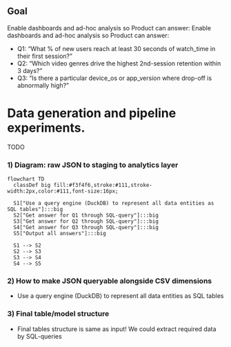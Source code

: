 ## Goal
Enable dashboards and ad-hoc analysis so Product can answer:
Enable dashboards and ad-hoc analysis so Product can answer:
- Q1: “What % of new users reach at least 30 seconds of watch_time in their first session?”
- Q2: “Which video genres drive the highest 2nd-session retention within 3 days?”
- Q3: “Is there a particular device_os or app_version where drop-off is abnormally high?”


# Data generation and pipeline experiments.
TODO

### 1) Diagram: raw JSON to staging to analytics layer

```mermaid
flowchart TD
  classDef big fill:#f3f4f6,stroke:#111,stroke-width:2px,color:#111,font-size:16px;

  S1["Use a query engine (DuckDB) to represent all data entities as SQL tables"]:::big
  S2["Get answer for Q1 through SQL-query"]:::big
  S3["Get answer for Q2 through SQL-query"]:::big
  S4["Get answer for Q3 through SQL-query"]:::big
  S5["Output all answers"]:::big

  S1 --> S2
  S2 --> S3
  S3 --> S4
  S4 --> S5
```

### 2) How to make JSON queryable alongside CSV dimensions
- Use a query engine (DuckDB) to represent all data entities as SQL tables

### 3) Final table/model structure 
- Final tables structure is same as input! We could extract required data by SQL-queries 

